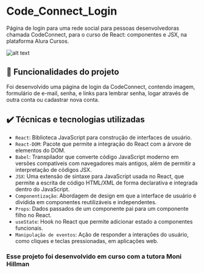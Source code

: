 # Code_Connect_Login

Página de login para uma rede social para pessoas desenvolvedoras chamada CodeConnect, para o curso de React: componentes e JSX, na plataforma Alura Cursos.

![alt text](image.png)

## 🔨 Funcionalidades do projeto

Foi desenvolvido uma página de login da CodeConnect, contendo imagem, formulário de e-mail, senha, e links para lembrar senha, logar através de outra conta ou cadastrar nova conta.

## ✔️ Técnicas e tecnologias utilizadas

- `React`: Biblioteca JavaScript para construção de interfaces de usuário.
- `React-DOM`: Pacote que permite a integração do React com a árvore de elementos do DOM.
- `Babel`: Transpilador que converte código JavaScript moderno em versões compatíveis com navegadores mais antigos, além de permitir a interpretação de códigos JSX.
- `JSX`: Uma extensão de sintaxe para JavaScript usada no React, que permite a escrita de código HTML/XML de forma declarativa e integrada dentro do JavaScript.
- `Componentização`: Abordagem de design em que a interface de usuário é dividida em componentes reutilizáveis e independentes.
- `Props`: Dados passados de um componente pai para um componente filho no React.
- `useState`: Hook no React que permite adicionar estado a componentes funcionais.
- `Manipulação de eventos`: Ação de responder a interações do usuário, como cliques e teclas pressionadas, em aplicações web.

### Esse projeto foi desenvolvido em curso com a tutora Moni Hillman
